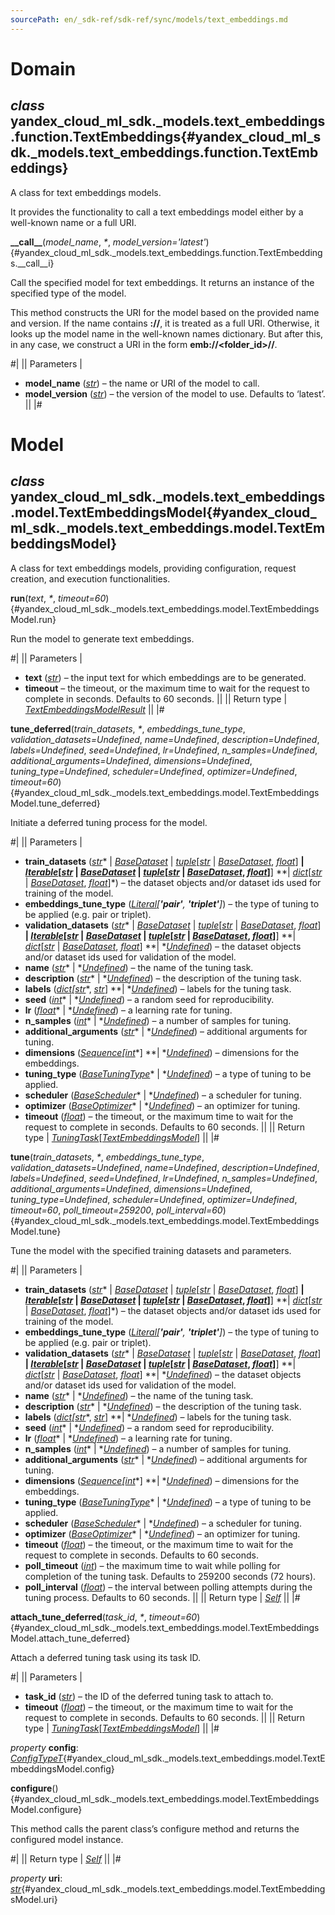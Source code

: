 ```yaml
---
sourcePath: en/_sdk-ref/sdk-ref/sync/models/text_embeddings.md
---
```

# Domain

## *class* yandex\_cloud\_ml\_sdk.\_models.text\_embeddings.function.**TextEmbeddings**{#yandex_cloud_ml_sdk._models.text_embeddings.function.TextEmbeddings}

A class for text embeddings models.

It provides the functionality to call a text embeddings model either by a well-known name or a full URI.

**\_\_call\_\_**(*model\_name*, *<span title="Keyword-only parameters separator (PEP 3102)">\*</span>*, *model\_version='latest'*){#yandex_cloud_ml_sdk._models.text_embeddings.function.TextEmbeddings.__call__i}

Call the specified model for text embeddings. It returns an instance of the specified type of the model.

This method constructs the URI for the model based on the provided name and version. If the name contains **\://**, it is treated as a full URI. Otherwise, it looks up the model name in the well-known names dictionary. But after this, in any case, we construct a URI in the form **emb://<folder\_id>/<model>/<version>**.

#|
|| Parameters | 

- **model\_name** ([*str*](https://docs.python.org/3/library/stdtypes.html#str)) – the name or URI of the model to call.
- **model\_version** ([*str*](https://docs.python.org/3/library/stdtypes.html#str)) – the version of the model to use. Defaults to ‘latest’. ||
|#

# Model

## *class* yandex\_cloud\_ml\_sdk.\_models.text\_embeddings.model.**TextEmbeddingsModel**{#yandex_cloud_ml_sdk._models.text_embeddings.model.TextEmbeddingsModel}

A class for text embeddings models, providing configuration, request creation, and execution functionalities.

**run**(*text*, *<span title="Keyword-only parameters separator (PEP 3102)">\*</span>*, *timeout=60*){#yandex_cloud_ml_sdk._models.text_embeddings.model.TextEmbeddingsModel.run}

Run the model to generate text embeddings.

#|
|| Parameters | 

- **text** ([*str*](https://docs.python.org/3/library/stdtypes.html#str)) – the input text for which embeddings are to be generated.
- **timeout** – the timeout, or the maximum time to wait for the request to complete in seconds. Defaults to 60 seconds. ||
|| Return type | [*TextEmbeddingsModelResult*](../../types/model_results.md#yandex_cloud_ml_sdk._models.text_embeddings.result.TextEmbeddingsModelResult) ||
|#

**tune\_deferred**(*train\_datasets*, *<span title="Keyword-only parameters separator (PEP 3102)">\*</span>*, *embeddings\_tune\_type*, *validation\_datasets=Undefined*, *name=Undefined*, *description=Undefined*, *labels=Undefined*, *seed=Undefined*, *lr=Undefined*, *n\_samples=Undefined*, *additional\_arguments=Undefined*, *dimensions=Undefined*, *tuning\_type=Undefined*, *scheduler=Undefined*, *optimizer=Undefined*, *timeout=60*){#yandex_cloud_ml_sdk._models.text_embeddings.model.TextEmbeddingsModel.tune_deferred}

Initiate a deferred tuning process for the model.

#|
|| Parameters | 

- **train\_datasets** ([*str*](https://docs.python.org/3/library/stdtypes.html#str)* \| *[*BaseDataset*](../../internals/bases.md#yandex_cloud_ml_sdk._datasets.dataset.BaseDataset)* \| *[*tuple*](https://docs.python.org/3/library/stdtypes.html#tuple)*[*[*str*](https://docs.python.org/3/library/stdtypes.html#str)* \| *[*BaseDataset*](../../internals/bases.md#yandex_cloud_ml_sdk._datasets.dataset.BaseDataset)*, *[*float*](https://docs.python.org/3/library/functions.html#float)*] **\| *[*Iterable*](https://docs.python.org/3/library/typing.html#typing.Iterable)*[*[*str*](https://docs.python.org/3/library/stdtypes.html#str)* \| *[*BaseDataset*](../../internals/bases.md#yandex_cloud_ml_sdk._datasets.dataset.BaseDataset)* \| *[*tuple*](https://docs.python.org/3/library/stdtypes.html#tuple)*[*[*str*](https://docs.python.org/3/library/stdtypes.html#str)* \| *[*BaseDataset*](../../internals/bases.md#yandex_cloud_ml_sdk._datasets.dataset.BaseDataset)*, *[*float*](https://docs.python.org/3/library/functions.html#float)*]**] **\| *[*dict*](https://docs.python.org/3/library/stdtypes.html#dict)*[*[*str*](https://docs.python.org/3/library/stdtypes.html#str)* \| *[*BaseDataset*](../../internals/bases.md#yandex_cloud_ml_sdk._datasets.dataset.BaseDataset)*, *[*float*](https://docs.python.org/3/library/functions.html#float)*]*) – the dataset objects and/or dataset ids used for training of the model.
- **embeddings\_tune\_type** ([*Literal*](https://docs.python.org/3/library/typing.html#typing.Literal)*[**'pair'**, **'triplet'**]*) – the type of tuning to be applied (e.g. pair or triplet).
- **validation\_datasets** ([*str*](https://docs.python.org/3/library/stdtypes.html#str)* \| *[*BaseDataset*](../../internals/bases.md#yandex_cloud_ml_sdk._datasets.dataset.BaseDataset)* \| *[*tuple*](https://docs.python.org/3/library/stdtypes.html#tuple)*[*[*str*](https://docs.python.org/3/library/stdtypes.html#str)* \| *[*BaseDataset*](../../internals/bases.md#yandex_cloud_ml_sdk._datasets.dataset.BaseDataset)*, *[*float*](https://docs.python.org/3/library/functions.html#float)*] **\| *[*Iterable*](https://docs.python.org/3/library/typing.html#typing.Iterable)*[*[*str*](https://docs.python.org/3/library/stdtypes.html#str)* \| *[*BaseDataset*](../../internals/bases.md#yandex_cloud_ml_sdk._datasets.dataset.BaseDataset)* \| *[*tuple*](https://docs.python.org/3/library/stdtypes.html#tuple)*[*[*str*](https://docs.python.org/3/library/stdtypes.html#str)* \| *[*BaseDataset*](../../internals/bases.md#yandex_cloud_ml_sdk._datasets.dataset.BaseDataset)*, *[*float*](https://docs.python.org/3/library/functions.html#float)*]**] **\| *[*dict*](https://docs.python.org/3/library/stdtypes.html#dict)*[*[*str*](https://docs.python.org/3/library/stdtypes.html#str)* \| *[*BaseDataset*](../../internals/bases.md#yandex_cloud_ml_sdk._datasets.dataset.BaseDataset)*, *[*float*](https://docs.python.org/3/library/functions.html#float)*] **\| *[*Undefined*](../../types/other.md#yandex_cloud_ml_sdk._types.misc.Undefined)) – the dataset objects and/or dataset ids used for validation of the model.
- **name** ([*str*](https://docs.python.org/3/library/stdtypes.html#str)* \| *[*Undefined*](../../types/other.md#yandex_cloud_ml_sdk._types.misc.Undefined)) – the name of the tuning task.
- **description** ([*str*](https://docs.python.org/3/library/stdtypes.html#str)* \| *[*Undefined*](../../types/other.md#yandex_cloud_ml_sdk._types.misc.Undefined)) – the description of the tuning task.
- **labels** ([*dict*](https://docs.python.org/3/library/stdtypes.html#dict)*[*[*str*](https://docs.python.org/3/library/stdtypes.html#str)*, *[*str*](https://docs.python.org/3/library/stdtypes.html#str)*] **\| *[*Undefined*](../../types/other.md#yandex_cloud_ml_sdk._types.misc.Undefined)) – labels for the tuning task.
- **seed** ([*int*](https://docs.python.org/3/library/functions.html#int)* \| *[*Undefined*](../../types/other.md#yandex_cloud_ml_sdk._types.misc.Undefined)) – a random seed for reproducibility.
- **lr** ([*float*](https://docs.python.org/3/library/functions.html#float)* \| *[*Undefined*](../../types/other.md#yandex_cloud_ml_sdk._types.misc.Undefined)) – a learning rate for tuning.
- **n\_samples** ([*int*](https://docs.python.org/3/library/functions.html#int)* \| *[*Undefined*](../../types/other.md#yandex_cloud_ml_sdk._types.misc.Undefined)) – a number of samples for tuning.
- **additional\_arguments** ([*str*](https://docs.python.org/3/library/stdtypes.html#str)* \| *[*Undefined*](../../types/other.md#yandex_cloud_ml_sdk._types.misc.Undefined)) – additional arguments for tuning.
- **dimensions** ([*Sequence*](https://docs.python.org/3/library/collections.abc.html#collections.abc.Sequence)*[*[*int*](https://docs.python.org/3/library/functions.html#int)*] **\| *[*Undefined*](../../types/other.md#yandex_cloud_ml_sdk._types.misc.Undefined)) – dimensions for the embeddings.
- **tuning\_type** ([*BaseTuningType*](../../types/tuning.md#yandex_cloud_ml_sdk._types.tuning.tuning_types.BaseTuningType)* \| *[*Undefined*](../../types/other.md#yandex_cloud_ml_sdk._types.misc.Undefined)) – a type of tuning to be applied.
- **scheduler** ([*BaseScheduler*](../../types/tuning.md#yandex_cloud_ml_sdk._types.tuning.schedulers.BaseScheduler)* \| *[*Undefined*](../../types/other.md#yandex_cloud_ml_sdk._types.misc.Undefined)) – a scheduler for tuning.
- **optimizer** ([*BaseOptimizer*](../../types/tuning.md#yandex_cloud_ml_sdk._types.tuning.optimizers.BaseOptimizer)* \| *[*Undefined*](../../types/other.md#yandex_cloud_ml_sdk._types.misc.Undefined)) – an optimizer for tuning.
- **timeout** ([*float*](https://docs.python.org/3/library/functions.html#float)) – the timeout, or the maximum time to wait for the request to complete in seconds. Defaults to 60 seconds. ||
|| Return type | [*TuningTask*](../../types/tuning.md#yandex_cloud_ml_sdk._tuning.tuning_task.TuningTask)[[*TextEmbeddingsModel*](#yandex_cloud_ml_sdk._models.text_embeddings.model.TextEmbeddingsModel)] ||
|#

**tune**(*train\_datasets*, *<span title="Keyword-only parameters separator (PEP 3102)">\*</span>*, *embeddings\_tune\_type*, *validation\_datasets=Undefined*, *name=Undefined*, *description=Undefined*, *labels=Undefined*, *seed=Undefined*, *lr=Undefined*, *n\_samples=Undefined*, *additional\_arguments=Undefined*, *dimensions=Undefined*, *tuning\_type=Undefined*, *scheduler=Undefined*, *optimizer=Undefined*, *timeout=60*, *poll\_timeout=259200*, *poll\_interval=60*){#yandex_cloud_ml_sdk._models.text_embeddings.model.TextEmbeddingsModel.tune}

Tune the model with the specified training datasets and parameters.

#|
|| Parameters | 

- **train\_datasets** ([*str*](https://docs.python.org/3/library/stdtypes.html#str)* \| *[*BaseDataset*](../../internals/bases.md#yandex_cloud_ml_sdk._datasets.dataset.BaseDataset)* \| *[*tuple*](https://docs.python.org/3/library/stdtypes.html#tuple)*[*[*str*](https://docs.python.org/3/library/stdtypes.html#str)* \| *[*BaseDataset*](../../internals/bases.md#yandex_cloud_ml_sdk._datasets.dataset.BaseDataset)*, *[*float*](https://docs.python.org/3/library/functions.html#float)*] **\| *[*Iterable*](https://docs.python.org/3/library/typing.html#typing.Iterable)*[*[*str*](https://docs.python.org/3/library/stdtypes.html#str)* \| *[*BaseDataset*](../../internals/bases.md#yandex_cloud_ml_sdk._datasets.dataset.BaseDataset)* \| *[*tuple*](https://docs.python.org/3/library/stdtypes.html#tuple)*[*[*str*](https://docs.python.org/3/library/stdtypes.html#str)* \| *[*BaseDataset*](../../internals/bases.md#yandex_cloud_ml_sdk._datasets.dataset.BaseDataset)*, *[*float*](https://docs.python.org/3/library/functions.html#float)*]**] **\| *[*dict*](https://docs.python.org/3/library/stdtypes.html#dict)*[*[*str*](https://docs.python.org/3/library/stdtypes.html#str)* \| *[*BaseDataset*](../../internals/bases.md#yandex_cloud_ml_sdk._datasets.dataset.BaseDataset)*, *[*float*](https://docs.python.org/3/library/functions.html#float)*]*) – the dataset objects and/or dataset ids used for training of the model.
- **embeddings\_tune\_type** ([*Literal*](https://docs.python.org/3/library/typing.html#typing.Literal)*[**'pair'**, **'triplet'**]*) – the type of tuning to be applied (e.g. pair or triplet).
- **validation\_datasets** ([*str*](https://docs.python.org/3/library/stdtypes.html#str)* \| *[*BaseDataset*](../../internals/bases.md#yandex_cloud_ml_sdk._datasets.dataset.BaseDataset)* \| *[*tuple*](https://docs.python.org/3/library/stdtypes.html#tuple)*[*[*str*](https://docs.python.org/3/library/stdtypes.html#str)* \| *[*BaseDataset*](../../internals/bases.md#yandex_cloud_ml_sdk._datasets.dataset.BaseDataset)*, *[*float*](https://docs.python.org/3/library/functions.html#float)*] **\| *[*Iterable*](https://docs.python.org/3/library/typing.html#typing.Iterable)*[*[*str*](https://docs.python.org/3/library/stdtypes.html#str)* \| *[*BaseDataset*](../../internals/bases.md#yandex_cloud_ml_sdk._datasets.dataset.BaseDataset)* \| *[*tuple*](https://docs.python.org/3/library/stdtypes.html#tuple)*[*[*str*](https://docs.python.org/3/library/stdtypes.html#str)* \| *[*BaseDataset*](../../internals/bases.md#yandex_cloud_ml_sdk._datasets.dataset.BaseDataset)*, *[*float*](https://docs.python.org/3/library/functions.html#float)*]**] **\| *[*dict*](https://docs.python.org/3/library/stdtypes.html#dict)*[*[*str*](https://docs.python.org/3/library/stdtypes.html#str)* \| *[*BaseDataset*](../../internals/bases.md#yandex_cloud_ml_sdk._datasets.dataset.BaseDataset)*, *[*float*](https://docs.python.org/3/library/functions.html#float)*] **\| *[*Undefined*](../../types/other.md#yandex_cloud_ml_sdk._types.misc.Undefined)) – the dataset objects and/or dataset ids used for validation of the model.
- **name** ([*str*](https://docs.python.org/3/library/stdtypes.html#str)* \| *[*Undefined*](../../types/other.md#yandex_cloud_ml_sdk._types.misc.Undefined)) – the name of the tuning task.
- **description** ([*str*](https://docs.python.org/3/library/stdtypes.html#str)* \| *[*Undefined*](../../types/other.md#yandex_cloud_ml_sdk._types.misc.Undefined)) – the description of the tuning task.
- **labels** ([*dict*](https://docs.python.org/3/library/stdtypes.html#dict)*[*[*str*](https://docs.python.org/3/library/stdtypes.html#str)*, *[*str*](https://docs.python.org/3/library/stdtypes.html#str)*] **\| *[*Undefined*](../../types/other.md#yandex_cloud_ml_sdk._types.misc.Undefined)) – labels for the tuning task.
- **seed** ([*int*](https://docs.python.org/3/library/functions.html#int)* \| *[*Undefined*](../../types/other.md#yandex_cloud_ml_sdk._types.misc.Undefined)) – a random seed for reproducibility.
- **lr** ([*float*](https://docs.python.org/3/library/functions.html#float)* \| *[*Undefined*](../../types/other.md#yandex_cloud_ml_sdk._types.misc.Undefined)) – a learning rate for tuning.
- **n\_samples** ([*int*](https://docs.python.org/3/library/functions.html#int)* \| *[*Undefined*](../../types/other.md#yandex_cloud_ml_sdk._types.misc.Undefined)) – a number of samples for tuning.
- **additional\_arguments** ([*str*](https://docs.python.org/3/library/stdtypes.html#str)* \| *[*Undefined*](../../types/other.md#yandex_cloud_ml_sdk._types.misc.Undefined)) – additional arguments for tuning.
- **dimensions** ([*Sequence*](https://docs.python.org/3/library/collections.abc.html#collections.abc.Sequence)*[*[*int*](https://docs.python.org/3/library/functions.html#int)*] **\| *[*Undefined*](../../types/other.md#yandex_cloud_ml_sdk._types.misc.Undefined)) – dimensions for the embeddings.
- **tuning\_type** ([*BaseTuningType*](../../types/tuning.md#yandex_cloud_ml_sdk._types.tuning.tuning_types.BaseTuningType)* \| *[*Undefined*](../../types/other.md#yandex_cloud_ml_sdk._types.misc.Undefined)) – a type of tuning to be applied.
- **scheduler** ([*BaseScheduler*](../../types/tuning.md#yandex_cloud_ml_sdk._types.tuning.schedulers.BaseScheduler)* \| *[*Undefined*](../../types/other.md#yandex_cloud_ml_sdk._types.misc.Undefined)) – a scheduler for tuning.
- **optimizer** ([*BaseOptimizer*](../../types/tuning.md#yandex_cloud_ml_sdk._types.tuning.optimizers.BaseOptimizer)* \| *[*Undefined*](../../types/other.md#yandex_cloud_ml_sdk._types.misc.Undefined)) – an optimizer for tuning.
- **timeout** ([*float*](https://docs.python.org/3/library/functions.html#float)) – the timeout, or the maximum time to wait for the request to complete in seconds. Defaults to 60 seconds.
- **poll\_timeout** ([*int*](https://docs.python.org/3/library/functions.html#int)) – the maximum time to wait while polling for completion of the tuning task. Defaults to 259200 seconds (72 hours).
- **poll\_interval** ([*float*](https://docs.python.org/3/library/functions.html#float)) – the interval between polling attempts during the tuning process. Defaults to 60 seconds. ||
|| Return type | [*Self*](https://docs.python.org/3/library/typing.html#typing.Self) ||
|#

**attach\_tune\_deferred**(*task\_id*, *<span title="Keyword-only parameters separator (PEP 3102)">\*</span>*, *timeout=60*){#yandex_cloud_ml_sdk._models.text_embeddings.model.TextEmbeddingsModel.attach_tune_deferred}

Attach a deferred tuning task using its task ID.

#|
|| Parameters | 

- **task\_id** ([*str*](https://docs.python.org/3/library/stdtypes.html#str)) – the ID of the deferred tuning task to attach to.
- **timeout** ([*float*](https://docs.python.org/3/library/functions.html#float)) – the timeout, or the maximum time to wait for the request to complete in seconds. Defaults to 60 seconds. ||
|| Return type | [*TuningTask*](../../types/tuning.md#yandex_cloud_ml_sdk._tuning.tuning_task.TuningTask)[[*TextEmbeddingsModel*](#yandex_cloud_ml_sdk._models.text_embeddings.model.TextEmbeddingsModel)] ||
|#

*property* **config**\: *[ConfigTypeT](../../types/other.md#yandex_cloud_ml_sdk._types.model.ConfigTypeT)*{#yandex_cloud_ml_sdk._models.text_embeddings.model.TextEmbeddingsModel.config}

**configure**(){#yandex_cloud_ml_sdk._models.text_embeddings.model.TextEmbeddingsModel.configure}

This method calls the parent class’s configure method and returns the configured model instance.

#|
|| Return type | [*Self*](https://docs.python.org/3/library/typing.html#typing.Self) ||
|#

*property* **uri**\: *[str](https://docs.python.org/3/library/stdtypes.html#str)*{#yandex_cloud_ml_sdk._models.text_embeddings.model.TextEmbeddingsModel.uri}